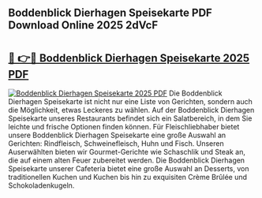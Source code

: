 ## Boddenblick Dierhagen Speisekarte PDF Download Online 2025 2dVcF

# <h2><a href="http://gc8806.nevu.top/?p=Boddenblick+Dierhagen+Speisekarte">🔗 👉🔴 Boddenblick Dierhagen Speisekarte 2025 PDF</a></h2>

[![Boddenblick Dierhagen Speisekarte 2025 PDF](https://i.imgur.com/dBaPXMq.png)](http://gc8806.nevu.top/?p=Boddenblick+Dierhagen+Speisekarte)
Die Boddenblick Dierhagen Speisekarte ist nicht nur eine Liste von Gerichten, sondern auch die Möglichkeit, etwas Leckeres zu wählen. Auf der Boddenblick Dierhagen Speisekarte unseres Restaurants befindet sich ein Salatbereich, in dem Sie leichte und frische Optionen finden können. Für Fleischliebhaber bietet unsere Boddenblick Dierhagen Speisekarte eine große Auswahl an Gerichten: Rindfleisch, Schweinefleisch, Huhn und Fisch. Unseren Auserwählten bieten wir Gourmet-Gerichte wie Schaschlik und Steak an, die auf einem alten Feuer zubereitet werden. Die Boddenblick Dierhagen Speisekarte unserer Cafeteria bietet eine große Auswahl an Desserts, von traditionellen Kuchen und Kuchen bis hin zu exquisiten Crème Brûlée und Schokoladenkugeln.
